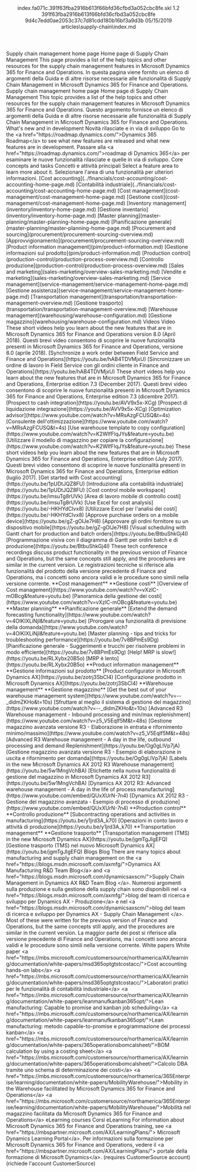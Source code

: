 <?xml version="1.0" encoding="UTF-8"?>
<xliff xmlns:logoport="urn:logoport:xliffeditor:xliff-extras:1.0" xmlns:tilt="urn:logoport:xliffeditor:tilt-non-translatables:1.0" xmlns:xsi="http://www.w3.org/2001/XMLSchema-instance" xmlns="urn:oasis:names:tc:xliff:document:1.2" xmlns:xliffext="urn:microsoft:content:schema:xliffextensions" version="1.2" xsi:schemaLocation="urn:oasis:names:tc:xliff:document:1.2 xliff-core-1.2-transitional.xsd">
  <file datatype="xml" source-language="en-US" original="index.md" target-language="it-IT">
    <header>
      <tool tool-company="Microsoft" tool-version="1.0-7889195" tool-name="mdxliff" tool-id="mdxliff"/>
      <xliffext:skl_file_name>index.fa071c.391f63fba2916b613f66bfd36cfbd3a052cbc8fe.skl</xliffext:skl_file_name>
      <xliffext:version>1.2</xliffext:version>
      <xliffext:ms.openlocfilehash>391f63fba2916b613f66bfd36cfbd3a052cbc8fe</xliffext:ms.openlocfilehash>
      <xliffext:ms.sourcegitcommit>9d4c7edd0ae2053c37c7d81cdd180b16bf3a9d3b</xliffext:ms.sourcegitcommit>
      <xliffext:ms.lasthandoff>05/15/2019</xliffext:ms.lasthandoff>
      <xliffext:ms.openlocfilepath>articles\supply-chain\index.md</xliffext:ms.openlocfilepath>
    </header>
    <body>
      <group extype="content" id="content">
        <trans-unit xml:space="preserve" translate="yes" id="101" restype="x-metadata">
          <source>Supply chain management home page</source>
        <target logoport:matchpercent="101" state="translated" state-qualifier="leveraged-tm">Home page di Supply Chain Management</target></trans-unit>
        <trans-unit xml:space="preserve" translate="yes" id="102" restype="x-metadata">
          <source>This page provides a list of the help topics and other resources for the supply chain management features in Microsoft Dynamics 365 for Finance and Operations.</source>
        <target logoport:matchpercent="101" state="translated" state-qualifier="leveraged-tm">In questa pagina viene fornito un elenco di argomenti della Guida e di altre risorse necessarie alle funzionalità di Supply Chain Management in Microsoft Dynamics 365 for Finance and Operations.</target></trans-unit>
        <trans-unit xml:space="preserve" translate="yes" id="103">
          <source>Supply chain management home page</source>
        <target logoport:matchpercent="101" state="translated" state-qualifier="leveraged-tm">Home page di Supply Chain Management</target></trans-unit>
        <trans-unit xml:space="preserve" translate="yes" id="104">
          <source>This topic provides a list of the help topics and other resources for the supply chain management features in Microsoft Dynamics 365 for Finance and Operations.</source>
        <target logoport:matchpercent="101" state="translated" state-qualifier="leveraged-tm">Questo argomento fornisce un elenco di argomenti della Guida e di altre risorse necessarie alle funzionalità di Supply Chain Management in Microsoft Dynamics 365 for Finance and Operations.</target></trans-unit>
        <trans-unit xml:space="preserve" translate="yes" id="105">
          <source>What's new and in development</source>
        <target logoport:matchpercent="101" state="translated" state-qualifier="leveraged-tm">Novità rilasciate e in via di sviluppo</target></trans-unit>
        <trans-unit xml:space="preserve" translate="yes" id="106">
          <source>Go to the <bpt id="p1">&lt;a href="https://roadmap.dynamics.com/"&gt;</bpt>Dynamics 365 Roadmap<ept id="p1">&lt;/a&gt;</ept> to see what new features are released and what new features are in development.</source>
        <target logoport:matchpercent="101" state="translated" state-qualifier="leveraged-tm">Passare alla <bpt id="p1">&lt;a href="https://roadmap.dynamics.com/"&gt;</bpt>roadmap di Dynamics 365<ept id="p1">&lt;/a&gt;</ept> per esaminare le nuove funzionalità rilasciate e quelle in via di sviluppo.</target></trans-unit>
        <trans-unit xml:space="preserve" translate="yes" id="107">
          <source>Core concepts and tasks</source>
        <target logoport:matchpercent="101" state="translated" state-qualifier="leveraged-tm">Concetti e attività principali</target></trans-unit>
        <trans-unit xml:space="preserve" translate="yes" id="108">
          <source>Select a feature area to learn more about it.</source>
        <target logoport:matchpercent="101" state="translated" state-qualifier="leveraged-tm">Selezionare l'area di una funzionalità per ulteriori informazioni.</target></trans-unit>
        <trans-unit xml:space="preserve" translate="yes" id="109">
          <source><bpt id="p1">[</bpt>Cost accounting<ept id="p1">](../financials/cost-accounting/cost-accounting-home-page.md)</ept></source>
        <target logoport:matchpercent="101" state="translated" state-qualifier="leveraged-tm"><bpt id="p1">[</bpt>Contabilità industriale<ept id="p1">](../financials/cost-accounting/cost-accounting-home-page.md)</ept></target></trans-unit>
        <trans-unit xml:space="preserve" translate="yes" id="110">
          <source><bpt id="p1">[</bpt>Cost management<ept id="p1">](cost-management/cost-management-home-page.md)</ept></source>
        <target logoport:matchpercent="101" state="translated" state-qualifier="leveraged-tm"><bpt id="p1">[</bpt>Gestione costi<ept id="p1">](cost-management/cost-management-home-page.md)</ept></target></trans-unit>
        <trans-unit xml:space="preserve" translate="yes" id="111">
          <source><bpt id="p1">[</bpt>Inventory management<ept id="p1">](inventory/inventory-home-page.md)</ept></source>
        <target logoport:matchpercent="101" state="translated" state-qualifier="leveraged-tm"><bpt id="p1">[</bpt>Gestione inventario<ept id="p1">](inventory/inventory-home-page.md)</ept></target></trans-unit>
        <trans-unit xml:space="preserve" translate="yes" id="112">
          <source><bpt id="p1">[</bpt>Master planning<ept id="p1">](master-planning/master-planning-home-page.md)</ept></source>
        <target logoport:matchpercent="101" state="translated" state-qualifier="leveraged-tm"><bpt id="p1">[</bpt>Pianificazione generale<ept id="p1">](master-planning/master-planning-home-page.md)</ept></target></trans-unit>
        <trans-unit xml:space="preserve" translate="yes" id="113">
          <source><bpt id="p1">[</bpt>Procurement and sourcing<ept id="p1">](procurement/procurement-sourcing-overview.md)</ept></source>
        <target logoport:matchpercent="101" state="translated" state-qualifier="leveraged-tm"><bpt id="p1">[</bpt>Approvvigionamento<ept id="p1">](procurement/procurement-sourcing-overview.md)</ept></target></trans-unit>
        <trans-unit xml:space="preserve" translate="yes" id="114">
          <source><bpt id="p1">[</bpt>Product information management<ept id="p1">](pim/product-information.md)</ept></source>
        <target logoport:matchpercent="101" state="translated" state-qualifier="leveraged-tm"><bpt id="p1">[</bpt>Gestione informazioni sul prodotto<ept id="p1">](pim/product-information.md)</ept></target></trans-unit>
        <trans-unit xml:space="preserve" translate="yes" id="115">
          <source><bpt id="p1">[</bpt>Production control<ept id="p1">](production-control/production-process-overview.md)</ept></source>
        <target logoport:matchpercent="101" state="translated" state-qualifier="leveraged-tm"><bpt id="p1">[</bpt>Controllo produzione<ept id="p1">](production-control/production-process-overview.md)</ept></target></trans-unit>
        <trans-unit xml:space="preserve" translate="yes" id="116">
          <source><bpt id="p1">[</bpt>Sales and marketing<ept id="p1">](sales-marketing/overview-sales-marketing.md)</ept></source>
        <target logoport:matchpercent="101" state="translated" state-qualifier="leveraged-tm"><bpt id="p1">[</bpt>Vendite e marketing<ept id="p1">](sales-marketing/overview-sales-marketing.md)</ept></target></trans-unit>
        <trans-unit xml:space="preserve" translate="yes" id="117">
          <source><bpt id="p1">[</bpt>Service management<ept id="p1">](service-management/service-management-home-page.md)</ept></source>
        <target logoport:matchpercent="101" state="translated" state-qualifier="leveraged-tm"><bpt id="p1">[</bpt>Gestione assistenza<ept id="p1">](service-management/service-management-home-page.md)</ept></target></trans-unit>
        <trans-unit xml:space="preserve" translate="yes" id="118">
          <source><bpt id="p1">[</bpt>Transportation management<ept id="p1">](transportation/transportation-management-overview.md)</ept></source>
        <target logoport:matchpercent="101" state="translated" state-qualifier="leveraged-tm"><bpt id="p1">[</bpt>Gestione trasporto<ept id="p1">](transportation/transportation-management-overview.md)</ept></target></trans-unit>
        <trans-unit xml:space="preserve" translate="yes" id="119">
          <source><bpt id="p1">[</bpt>Warehouse management<ept id="p1">](warehousing/warehouse-configuration.md)</ept></source>
        <target logoport:matchpercent="101" state="translated" state-qualifier="leveraged-tm"><bpt id="p1">[</bpt>Gestione magazzino<ept id="p1">](warehousing/warehouse-configuration.md)</ept></target></trans-unit>
        <trans-unit xml:space="preserve" translate="yes" id="120">
          <source>Videos</source>
        <target logoport:matchpercent="101" state="translated" state-qualifier="leveraged-tm">Video</target></trans-unit>
        <trans-unit xml:space="preserve" translate="yes" id="121">
          <source>These short videos help you learn about the new features that are in Microsoft Dynamics 365 for Finance and Operations version 8.0 (April 2018).</source>
        <target logoport:matchpercent="101" state="translated" state-qualifier="leveraged-tm">Questi brevi video consentono di scoprire le nuove funzionalità presenti in Microsoft Dynamics 365 for Finance and Operations, versione 8.0 (aprile 2018).</target></trans-unit>
        <trans-unit xml:space="preserve" translate="yes" id="122">
          <source><bpt id="p1">[</bpt>Synchronize a work order between Field Service and Finance and Operations<ept id="p1">](https://youtu.be/hAB4TDVMjxU)</ept></source>
        <target logoport:matchpercent="101" state="translated" state-qualifier="leveraged-tm"><bpt id="p1">[</bpt>Sincronizzare un ordine di lavoro in Field Service con gli ordini cliente in Finance and Operations<ept id="p1">](https://youtu.be/hAB4TDVMjxU)</ept></target></trans-unit>
        <trans-unit xml:space="preserve" translate="yes" id="123">
          <source>These short videos help you learn about the new features that are in Microsoft Dynamics 365 for Finance and Operations, Enterprise edition 7.3 (December 2017).</source>
        <target logoport:matchpercent="101" state="translated" state-qualifier="leveraged-tm">Questi brevi video consentono di scoprire le nuove funzionalità presenti in Microsoft Dynamics 365 for Finance and Operations, Enterprise edition 7.3 (dicembre 2017).</target></trans-unit>
        <trans-unit xml:space="preserve" translate="yes" id="124">
          <source><bpt id="p1">[</bpt>Prospect to cash integration<ept id="p1">](https://youtu.be/AVV9x5x-XCg)</ept></source>
        <target logoport:matchpercent="101" state="translated" state-qualifier="leveraged-tm"><bpt id="p1">[</bpt>Prospect di liquidazione integrazione<ept id="p1">](https://youtu.be/AVV9x5x-XCg)</ept></target></trans-unit>
        <trans-unit xml:space="preserve" translate="yes" id="125">
          <source><bpt id="p1">[</bpt>Optimization advisor<ept id="p1">](https://www.youtube.com/watch?v=MRsAzgFCUSQ&amp;t=4s)</ept></source>
        <target logoport:matchpercent="101" state="translated" state-qualifier="leveraged-tm"><bpt id="p1">[</bpt>Consulente dell'ottimizzazione<ept id="p1">](https://www.youtube.com/watch?v=MRsAzgFCUSQ&amp;t=4s)</ept></target></trans-unit>
        <trans-unit xml:space="preserve" translate="yes" id="126">
          <source><bpt id="p1">[</bpt>Use warehouse template to copy configuration<ept id="p1">](https://www.youtube.com/watch?v=K2WIfFlqJYs&amp;feature=youtu.be)</ept></source>
        <target logoport:matchpercent="101" state="translated" state-qualifier="leveraged-tm"><bpt id="p1">[</bpt>Utilizzare il modello di magazzino per copiare la configurazione<ept id="p1">](https://www.youtube.com/watch?v=K2WIfFlqJYs&amp;feature=youtu.be)</ept></target></trans-unit>
        <trans-unit xml:space="preserve" translate="yes" id="127">
          <source>These short videos help you learn about the new features that are in Microsoft Dynamics 365 for Finance and Operations, Enterprise edition (July 2017).</source>
        <target logoport:matchpercent="101" state="translated" state-qualifier="leveraged-tm">Questi brevi video consentono di scoprire le nuove funzionalità presenti in Microsoft Dynamics 365 for Finance and Operations, Enterprise edition (luglio 2017).</target></trans-unit>
        <trans-unit xml:space="preserve" translate="yes" id="128">
          <source><bpt id="p1">[</bpt>Get started with Cost accounting<ept id="p1">](https://youtu.be/1pUDtJQZ8FU)</ept></source>
        <target logoport:matchpercent="101" state="translated" state-qualifier="leveraged-tm"><bpt id="p1">[</bpt>Introduzione alla contabilità industriale<ept id="p1">](https://youtu.be/1pUDtJQZ8FU)</ept></target></trans-unit>
        <trans-unit xml:space="preserve" translate="yes" id="129">
          <source><bpt id="p1">[</bpt>Cost control mobile workspace<ept id="p1">](https://youtu.be/imsuTg8rUVk)</ept></source>
        <target logoport:matchpercent="101" state="translated" state-qualifier="leveraged-tm"><bpt id="p1">[</bpt>Area di lavoro mobile di controllo costi<ept id="p1">](https://youtu.be/imsuTg8rUVk)</ept></target></trans-unit>
        <trans-unit xml:space="preserve" translate="yes" id="130">
          <source><bpt id="p1">[</bpt>Use Excel for cost analysis<ept id="p1">](https://youtu.be/-HKHYdClvx8)</ept></source>
        <target logoport:matchpercent="101" state="translated" state-qualifier="leveraged-tm"><bpt id="p1">[</bpt>Utilizzare Excel per l'analisi dei costi<ept id="p1">](https://youtu.be/-HKHYdClvx8)</ept></target></trans-unit>
        <trans-unit xml:space="preserve" translate="yes" id="131">
          <source><bpt id="p1">[</bpt>Approve purchase orders on a mobile device<ept id="p1">](https://youtu.be/gZ-gOlJe7H8)</ept></source>
        <target logoport:matchpercent="101" state="translated" state-qualifier="leveraged-tm"><bpt id="p1">[</bpt>Approvare gli ordini fornitore su un dispositivo mobile<ept id="p1">](https://youtu.be/gZ-gOlJe7H8)</ept></target></trans-unit>
        <trans-unit xml:space="preserve" translate="yes" id="132">
          <source><bpt id="p1">[</bpt>Visual scheduling with Gantt chart for production and batch orders<ept id="p1">](https://youtu.be/BtbuShkGj4I)</ept></source>
        <target logoport:matchpercent="101" state="translated" state-qualifier="leveraged-tm"><bpt id="p1">[</bpt>Programmazione visiva con il diagramma di Gantt per ordini batch e di produzione<ept id="p1">](https://youtu.be/BtbuShkGj4I)</ept></target></trans-unit>
        <trans-unit xml:space="preserve" translate="yes" id="133">
          <source>These tech conference recordings discuss product functionality in the previous version of Finance and Operations, but the same concepts still apply, and the procedures are similar in the current version.</source>
        <target logoport:matchpercent="101" state="translated" state-qualifier="leveraged-tm">Le registrazioni tecniche si riferisce alla funzionalità del prodotto della versione precedente di Finance and Operations, ma i concetti sono ancora validi e le procedure sono simili nella versione corrente.</target></trans-unit>
        <trans-unit xml:space="preserve" translate="yes" id="134">
          <source><bpt id="p1">**</bpt>Cost management<ept id="p1">**</ept></source>
        <target logoport:matchpercent="101" state="translated" state-qualifier="leveraged-tm"><bpt id="p1">**</bpt>Gestione costi<ept id="p1">**</ept></target></trans-unit>
        <trans-unit xml:space="preserve" translate="yes" id="135">
          <source><bpt id="p1">[</bpt>Overview of Cost management<ept id="p1">](https://www.youtube.com/watch?v=vXzlC-mOBcg&amp;feature=youtu.be)</ept></source>
        <target logoport:matchpercent="101" state="translated" state-qualifier="leveraged-tm"><bpt id="p1">[</bpt>Panoramica della gestione dei costi<ept id="p1">](https://www.youtube.com/watch?v=vXzlC-mOBcg&amp;feature=youtu.be)</ept></target></trans-unit>
        <trans-unit xml:space="preserve" translate="yes" id="136">
          <source><bpt id="p1">**</bpt>Master planning<ept id="p1">**</ept></source>
        <target logoport:matchpercent="101" state="translated" state-qualifier="leveraged-tm"><bpt id="p1">**</bpt>Pianificazione generale<ept id="p1">**</ept></target></trans-unit>
        <trans-unit xml:space="preserve" translate="yes" id="137">
          <source><bpt id="p1">[</bpt>Extend the demand forecasting functionality<ept id="p1">](https://www.youtube.com/watch?v=4OIKIXLiNjI&amp;feature=youtu.be)</ept></source>
        <target logoport:matchpercent="101" state="translated" state-qualifier="leveraged-tm"><bpt id="p1">[</bpt>Prorogare una funzionalità di previsione della domanda<ept id="p1">](https://www.youtube.com/watch?v=4OIKIXLiNjI&amp;feature=youtu.be)</ept></target></trans-unit>
        <trans-unit xml:space="preserve" translate="yes" id="138">
          <source><bpt id="p1">[</bpt>Master planning - tips and tricks for troubleshooting performance<ept id="p1">](https://youtu.be/7v8BPmEs9Dg)</ept></source>
        <target logoport:matchpercent="101" state="translated" state-qualifier="leveraged-tm"><bpt id="p1">[</bpt>Pianificazione generale - Suggerimenti e trucchi per risolvere problemi in modo efficiente<ept id="p1">](https://youtu.be/7v8BPmEs9Dg)</ept></target></trans-unit>
        <trans-unit xml:space="preserve" translate="yes" id="139">
          <source><bpt id="p1">[</bpt>Help! MRP is slow!<ept id="p1">](https://youtu.be/RLXybx20B5o)</ept></source>
        <target logoport:matchpercent="101" state="translated" state-qualifier="leveraged-tm"><bpt id="p1">[</bpt>MRP è lento<ept id="p1">](https://youtu.be/RLXybx20B5o)</ept></target></trans-unit>
        <trans-unit xml:space="preserve" translate="yes" id="140">
          <source><bpt id="p1">**</bpt>Product information management<ept id="p1">**</ept></source>
        <target logoport:matchpercent="101" state="translated" state-qualifier="leveraged-tm"><bpt id="p1">**</bpt>Gestione informazioni sul prodotto<ept id="p1">**</ept></target></trans-unit>
        <trans-unit xml:space="preserve" translate="yes" id="141">
          <source><bpt id="p1">[</bpt>Product configurator in Microsoft Dynamics AX<ept id="p1">](https://youtu.be/zotrj3SbCl4)</ept></source>
        <target logoport:matchpercent="101" state="translated" state-qualifier="leveraged-tm"><bpt id="p1">[</bpt>Configurazione prodotto in Microsoft Dynamics AX<ept id="p1">](https://youtu.be/zotrj3SbCl4)</ept></target></trans-unit>
        <trans-unit xml:space="preserve" translate="yes" id="142">
          <source><bpt id="p1">**</bpt>Warehouse management<ept id="p1">**</ept></source>
        <target logoport:matchpercent="101" state="translated" state-qualifier="leveraged-tm"><bpt id="p1">**</bpt>Gestione magazzino<ept id="p1">**</ept></target></trans-unit>
        <trans-unit xml:space="preserve" translate="yes" id="143">
          <source><bpt id="p1">[</bpt>Get the best out of your warehouse management system<ept id="p1">](https://www.youtube.com/watch?v=--_didmZKHo&amp;t=10s)</ept></source>
        <target logoport:matchpercent="101" state="translated" state-qualifier="leveraged-tm"><bpt id="p1">[</bpt>Sfruttare al meglio il sistema di gestione del magazzino<ept id="p1">](https://www.youtube.com/watch?v=--_didmZKHo&amp;t=10s)</ept></target></trans-unit>
        <trans-unit xml:space="preserve" translate="yes" id="144">
          <source><bpt id="p1">[</bpt>Advanced R3 Warehouse management - Inbound processing and min/max replenishment<ept id="p1">](https://www.youtube.com/watch?v=z5_V5Eqlf5M&amp;t=48s)</ept></source>
        <target logoport:matchpercent="101" state="translated" state-qualifier="leveraged-tm"><bpt id="p1">[</bpt>Gestione magazzino avanzata versione R3 - Elaborazione in entrata e rifornimento minimo/massimo<ept id="p1">](https://www.youtube.com/watch?v=z5_V5Eqlf5M&amp;t=48s)</ept></target></trans-unit>
        <trans-unit xml:space="preserve" translate="yes" id="145">
          <source><bpt id="p1">[</bpt>Advanced R3 Warehouse management - A day in the life, outbound processing and demand Replenishment<ept id="p1">](https://youtu.be/Og0gLlVp7jA)</ept></source>
        <target logoport:matchpercent="101" state="translated" state-qualifier="leveraged-tm"><bpt id="p1">[</bpt>Gestione magazzino avanzata versione R3 - Esempio di elaborazione in uscita e rifornimento per domanda<ept id="p1">](https://youtu.be/Og0gLlVp7jA)</ept></target></trans-unit>
        <trans-unit xml:space="preserve" translate="yes" id="146">
          <source><bpt id="p1">[</bpt>Labels in the new Microsoft Dynamics AX 2012 R3 Warehouse management<ept id="p1">](https://youtu.be/5w1MngVchBA)</ept></source>
        <target logoport:matchpercent="101" state="translated" state-qualifier="leveraged-tm"><bpt id="p1">[</bpt>Etichette nella nuova funzionalità di gestione del magazzino in Microsoft Dynamics AX 2012 R3<ept id="p1">](https://youtu.be/5w1MngVchBA)</ept></target></trans-unit>
        <trans-unit xml:space="preserve" translate="yes" id="147">
          <source><bpt id="p1">[</bpt>Dynamics AX 2012 R3: Advanced warehouse management - A day in the life of process manufacturing<ept id="p1">](https://www.youtube.com/embed/QUxXUrN-7n4)</ept></source>
        <target logoport:matchpercent="101" state="translated" state-qualifier="leveraged-tm"><bpt id="p1">[</bpt>Dynamics AX 2012 R3 - Gestione del magazzino avanzata - Esempio di processo di produzione<ept id="p1">](https://www.youtube.com/embed/QUxXUrN-7n4)</ept></target></trans-unit>
        <trans-unit xml:space="preserve" translate="yes" id="148">
          <source><bpt id="p1">**</bpt>Production control<ept id="p1">**</ept></source>
        <target logoport:matchpercent="101" state="translated" state-qualifier="leveraged-tm"><bpt id="p1">**</bpt>Controllo produzione<ept id="p1">**</ept></target></trans-unit>
        <trans-unit xml:space="preserve" translate="yes" id="149">
          <source><bpt id="p1">[</bpt>Subcontracting operations and activities in manufacturing<ept id="p1">](https://youtu.be/y1jrd3A_k70)</ept></source>
        <target logoport:matchpercent="101" state="translated" state-qualifier="leveraged-tm"><bpt id="p1">[</bpt>Operazioni in conto lavoro e attività di produzione<ept id="p1">](https://youtu.be/y1jrd3A_k70)</ept></target></trans-unit>
        <trans-unit xml:space="preserve" translate="yes" id="150">
          <source><bpt id="p1">**</bpt>Transportation management<ept id="p1">**</ept></source>
        <target logoport:matchpercent="101" state="translated" state-qualifier="leveraged-tm"><bpt id="p1">**</bpt>Gestione trasporto<ept id="p1">**</ept></target></trans-unit>
        <trans-unit xml:space="preserve" translate="yes" id="151">
          <source><bpt id="p1">[</bpt>Transportation management (TMS) in the new Microsoft Dynamics AX<ept id="p1">](https://youtu.be/jgmTgJIgEFQ)</ept></source>
        <target logoport:matchpercent="101" state="translated" state-qualifier="leveraged-tm"><bpt id="p1">[</bpt>Gestione trasporto (TMS) nel nuovo Microsoft Dynamics AX<ept id="p1">](https://youtu.be/jgmTgJIgEFQ)</ept></target></trans-unit>
        <trans-unit xml:space="preserve" translate="yes" id="152">
          <source>Blogs</source>
        <target logoport:matchpercent="101" state="translated" state-qualifier="leveraged-tm">Blog</target></trans-unit>
        <trans-unit xml:space="preserve" translate="yes" id="153">
          <source>There are many topics about manufacturing and supply chain management on the <bpt id="p1">&lt;a href="https://blogs.msdn.microsoft.com/axmfg/"&gt;</bpt>Dynamics AX Manufacturing R&amp;D Team Blog<ept id="p1">&lt;/a&gt;</ept> and <bpt id="p2">&lt;a href="https://blogs.msdn.microsoft.com/dynamicsaxscm/"&gt;</bpt>Supply Chain Management in Dynamics AX R&amp;D Team Blog <ept id="p2">&lt;/a&gt;</ept>.</source>
        <target logoport:matchpercent="101" state="translated" state-qualifier="leveraged-tm">Numerosi argomenti sulla produzione e sulla gestione della supply chain sono disponibili nel <bpt id="p1">&lt;a href="https://blogs.msdn.microsoft.com/axmfg/"&gt;</bpt>blog del team di ricerca e sviluppo per Dynamics AX - Produzione<ept id="p1">&lt;/a&gt;</ept> e nel <bpt id="p2">&lt;a href="https://blogs.msdn.microsoft.com/dynamicsaxscm/"&gt;</bpt>blog del team di ricerca e sviluppo per Dynamics AX - Supply Chain Management <ept id="p2">&lt;/a&gt;</ept>.</target></trans-unit>
        <trans-unit xml:space="preserve" translate="yes" id="154">
          <source>Most of these were written for the previous version of Finance and Operations, but the same concepts still apply, and the procedures are similar in the current version.</source>
        <target logoport:matchpercent="101" state="translated" state-qualifier="leveraged-tm">La maggior parte dei post si riferisce alla versione precedente di Finance and Operations, ma i concetti sono ancora validi e le procedure sono simili nella versione corrente.</target></trans-unit>
        <trans-unit xml:space="preserve" translate="yes" id="155">
          <source>White papers</source>
        <target logoport:matchpercent="101" state="translated" state-qualifier="leveraged-tm">White paper</target></trans-unit>
        <trans-unit xml:space="preserve" translate="yes" id="156">
          <source><bpt id="p1">&lt;a href="https://mbs.microsoft.com/customersource/northamerica/AX/learning/documentation/white-papers/msd365optgtstcostacc/"&gt;</bpt>Cost accounting hands-on labs<ept id="p1">&lt;/a&gt;</ept></source>
        <target logoport:matchpercent="101" state="translated" state-qualifier="leveraged-tm"><bpt id="p1">&lt;a href="https://mbs.microsoft.com/customersource/northamerica/AX/learning/documentation/white-papers/msd365optgtstcostacc/"&gt;</bpt>Laboratori pratici per le funzionalità di contabilità industriale<ept id="p1">&lt;/a&gt;</ept></target></trans-unit>
        <trans-unit xml:space="preserve" translate="yes" id="157">
          <source><bpt id="p1">&lt;a href="https://mbs.microsoft.com/customersource/northamerica/AX/learning/documentation/white-papers/leanmanufkanban365opt/"&gt;</bpt>Lean manufacturing: Capable to promise and kanban job scheduling<ept id="p1">&lt;/a&gt;</ept></source>
        <target logoport:matchpercent="101" state="translated" state-qualifier="leveraged-tm"><bpt id="p1">&lt;a href="https://mbs.microsoft.com/customersource/northamerica/AX/learning/documentation/white-papers/leanmanufkanban365opt/"&gt;</bpt>Lean manufacturing: metodo capable-to-promise e programmazione dei processi kanban<ept id="p1">&lt;/a&gt;</ept></target></trans-unit>
        <trans-unit xml:space="preserve" translate="yes" id="158">
          <source><bpt id="p1">&lt;a href="https://mbs.microsoft.com/customersource/northamerica/AX/learning/documentation/white-papers/365operationsbomcalsheet/"&gt;</bpt>BOM calculation by using a costing sheet<ept id="p1">&lt;/a&gt;</ept></source>
        <target logoport:matchpercent="101" state="translated" state-qualifier="leveraged-tm"><bpt id="p1">&lt;a href="https://mbs.microsoft.com/customersource/northamerica/AX/learning/documentation/white-papers/365operationsbomcalsheet/"&gt;</bpt>Calcolo DBA tramite uno schema di determinazione dei costi<ept id="p1">&lt;/a&gt;</ept></target></trans-unit>
        <trans-unit xml:space="preserve" translate="yes" id="159">
          <source><bpt id="p1">&lt;a href="https://mbs.microsoft.com/customersource/northamerica/365Enterprise/learning/documentation/white-papers/MobilityWarehouse/"&gt;</bpt>Mobility in the Warehouse facilitated by Microsoft Dynamics 365 for Finance and Operations<ept id="p1">&lt;/a&gt;</ept></source>
        <target logoport:matchpercent="101" state="translated" state-qualifier="leveraged-tm"><bpt id="p1">&lt;a href="https://mbs.microsoft.com/customersource/northamerica/365Enterprise/learning/documentation/white-papers/MobilityWarehouse/"&gt;</bpt>Mobilità nel magazzino facilitata da Microsoft Dynamics 365 for Finance and Operations<ept id="p1">&lt;/a&gt;</ept></target></trans-unit>
        <trans-unit xml:space="preserve" translate="yes" id="160">
          <source>eLearning courses</source>
        <target logoport:matchpercent="101" state="translated" state-qualifier="leveraged-tm">Corsi eLearning</target></trans-unit>
        <trans-unit xml:space="preserve" translate="yes" id="161">
          <source>For information about Microsoft Dynamics 365 for Finance and Operations training, see <bpt id="p1">&lt;a href="https://mbspartner.microsoft.com/AX/LearningPlans/"&gt;</bpt> Microsoft Dynamics Learning Portal<ept id="p1">&lt;/a&gt;</ept>.</source>
        <target logoport:matchpercent="101" state="translated" state-qualifier="leveraged-tm">Per informazioni sulla formazione per Microsoft Dynamics 365 for Finance and Operations, vedere il <bpt id="p1">&lt;a href="https://mbspartner.microsoft.com/AX/LearningPlans/"&gt;</bpt> portale della formazione di Microsoft Dynamics<ept id="p1">&lt;/a&gt;</ept>.</target></trans-unit>
        <trans-unit xml:space="preserve" translate="yes" id="162">
          <source>(requires CustomerSource account)</source>
        <target logoport:matchpercent="101" state="translated" state-qualifier="leveraged-tm">(richiede l'account CustomerSource)</target></trans-unit>
      </group>
    </body>
  </file>
</xliff>